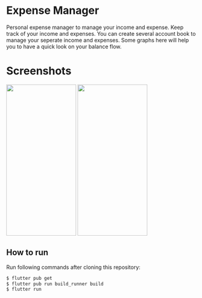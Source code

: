 # Expense Manager

Personal expense manager to manage your income and expense. Keep track of your income and expenses. You can create several account book to manage your seperate income and expenses. Some graphs here will help you to have a quick look on your balance flow.

# Screenshots
<img src="https://raw.githubusercontent.com/shafayathossain/Flutter-Expense-Manager/master/screenshots/screenshot_1.png" width="185" height="400"> <img src="https://raw.githubusercontent.com/shafayathossain/Flutter-Expense-Manager/master/screenshots/screenshot_2.png" width="185" height="400">

## How to run
Run following commands after cloning this repository:
```sh
$ flutter pub get
$ flutter pub run build_runner build
$ flutter run
```

